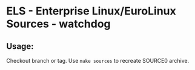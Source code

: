 # ELS - Enterprise Linux/EuroLinux Sources - watchdog
 
## Usage:
  Checkout branch or tag. Use `make sources` to recreate  SOURCE0 archive.
